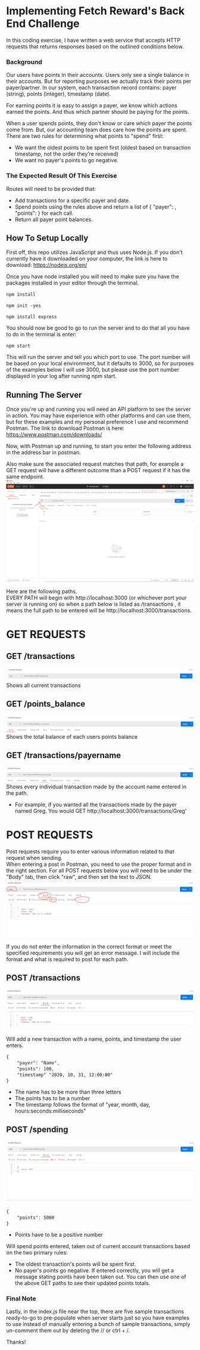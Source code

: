 # Implementing Fetch Reward's Back End Challenge

In this coding exercise, I have written a web service that accepts HTTP requests that returns responses based on the outlined conditions below.

### Background
Our users have points in their accounts. Users only see a single balance in their accounts. But for reporting purposes we actually track their
points per payer/partner. In our system, each transaction record contains: payer (string), points (integer), timestamp (date). 


For earning points it is easy to assign a payer, we know which actions earned the points. And thus which partner should be paying for the points. 


When a user spends points, they don't know or care which payer the points come from. But, our accounting team does care how the points are
spent. There are two rules for determining what points to "spend" first:
* We want the oldest points to be spent first (oldest based on transaction timestamp, not the order they’re received)
* We want no payer's points to go negative.

### The Expected Result Of This Exercise
Routes will need to be provided that:
* Add transactions for a specific payer and date.
* Spend points using the rules above and return a list of { "payer": <string>, "points": <integer> } for each call.
* Return all payer point balances.

## How To Setup Locally
First off, this repo utilizes JavaScript and thus uses Node.js.  If you don't currently have it downloaded on your computer, the link is here to download:
https://nodejs.org/en/


Once you have node installed you will need to make sure you have the packages installed in your editor through the terminal.
```
npm install
```
```
npm init -yes
```
```
npm install express
```


You should now be good to go to run the server and to do that all you have to do in the terminal is enter:
```
npm start
```
This will run the server and tell you which port to use.  The port number will be based on your local environment, but it defaults to 3000, so for purposes of the examples below I will use 3000, but please use the port number displayed in your log after running npm start.


## Running The Server
Once you're up and running you will need an API platform to see the server in action.  You may have experience with other platforms and can use them, but for these examples and my personal preference I use and recommend Postman.  The link to download Postman is here: https://www.postman.com/downloads/


Now, with Postman up and running, to start you enter the following address in the address bar in postman.


Also make sure the associated request matches that path, for example a GET request will have a different outcome than a POST request if it has the same endpoint.
![](img/postmanex.PNG)

Here are the following paths.  
EVERY PATH will begin with http://localhost:3000 (or whichever port your server is running on) so when a path below is listed as /transactions , it means the full path to be entered will be http://localhost:3000/transactions.

# GET REQUESTS


## GET /transactions
![](img/getTransactions.PNG)
Shows all current transactions
## GET /points_balance 
![](img/getPointBalance.PNG)
Shows the total balance of each users points balance
## GET /transactions/payername 
![](img/getTransactionsName.PNG)
Shows every individual transaction made by the account name entered in the path.
* For example, if you wanted all the transactions made by the payer named Greg.  You would GET http://localhost:3000/transactions/Greg'

# POST REQUESTS
Post requests require you to enter various information related to that request when sending.  
When entering a post in Postman, you need to use the proper format and in the right section.  For all POST requests below you will need to be under the "Body" tab, then click "raw", and then set the text to JSON.
![](img/postRequestex.PNG)

If you do not enter the information in the correct format or meet the specified requirements you will get an error message.
I will include the format and what is required to post for each path.

## POST /transactions
![](img/postTransactions.PNG)
Will add a new transaction with a name, points, and timestamp the user enters.
```
{
    "payer": "Name",
    "points": 100,
    "timestamp" "2020, 10, 31, 12:00:00"
}
```
* The name has to be more than three letters
* The points has to be a number
* The timestamp follows the format of "year, month, day, hours:seconds:milliseconds"

## POST /spending
![](img/postSpending.PNG)
```
{
    "points": 5000
}
```
* Points have to be a positive number

Will spend points entered, taken out of current account transactions based on the two primary rules:
* The oldest transaction's points will be spent first.
* No payer's points go negative.
If entered correctly, you will get a message stating points have been taken out.  You can then use one of the above GET paths to see their updated points totals.


### Final Note
Lastly, in the index.js file near the top, there are five sample transactions ready-to-go to pre-populate when server starts just so you have examples to use instead of manually entering a bunch of sample transactions, simply un-comment them out by deleting the // or ctrl + /.


Thanks!



